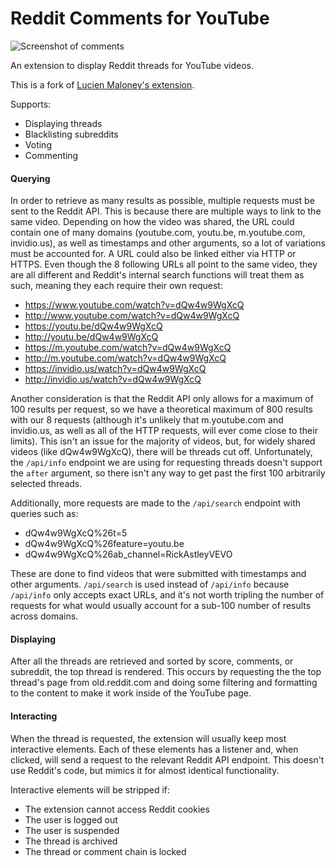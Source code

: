 # Reddit Comments for YouTube

![Screenshot of comments](https://files.catbox.moe/m6oxwy.png)

An extension to display Reddit threads for YouTube videos.

This is a fork of [Lucien Maloney's extension](https://github.com/lucienmaloney/reddit_comments_for_youtube_extension).

Supports:

- Displaying threads
- Blacklisting subreddits
- Voting
- Commenting

#### Querying

In order to retrieve as many results as possible, multiple requests must be sent to the Reddit API. This is because there are multiple ways to link to the same video. Depending on how the video was shared, the URL could contain one of many domains (youtube.com, youtu.be, m.youtube.com, invidio.us), as well as timestamps and other arguments, so a lot of variations must be accounted for. A URL could also be linked either via HTTP or HTTPS. Even though the 8 following URLs all point to the same video, they are all different and Reddit's internal search functions will treat them as such, meaning they each require their own request:

- https://www.youtube.com/watch?v=dQw4w9WgXcQ
- http://www.youtube.com/watch?v=dQw4w9WgXcQ
- https://youtu.be/dQw4w9WgXcQ
- http://youtu.be/dQw4w9WgXcQ
- https://m.youtube.com/watch?v=dQw4w9WgXcQ
- http://m.youtube.com/watch?v=dQw4w9WgXcQ
- https://invidio.us/watch?v=dQw4w9WgXcQ
- http://invidio.us/watch?v=dQw4w9WgXcQ

Another consideration is that the Reddit API only allows for a maximum of 100 results per request, so we have a theoretical maximum of 800 results with our 8 requests (although it's unlikely that m.youtube.com and invidio.us, as well as all of the HTTP requests, will ever come close to their limits). This isn't an issue for the majority of videos, but, for widely shared videos (like dQw4w9WgXcQ), there will be threads cut off. Unfortunately, the `/api/info` endpoint we are using for requesting threads doesn't support the `after` argument, so there isn't any way to get past the first 100 arbitrarily selected threads.

Additionally, more requests are made to the `/api/search` endpoint with queries such as:

- dQw4w9WgXcQ%26t=5
- dQw4w9WgXcQ%26feature=youtu.be
- dQw4w9WgXcQ%26ab_channel=RickAstleyVEVO

These are done to find videos that were submitted with timestamps and other arguments. `/api/search` is used instead of `/api/info` because `/api/info` only accepts exact URLs, and it's not worth tripling the number of requests for what would usually account for a sub-100 number of results across domains.

#### Displaying

After all the threads are retrieved and sorted by score, comments, or subreddit, the top thread is rendered. This occurs by requesting the the top thread's page from old.reddit.com and doing some filtering and formatting to the content to make it work inside of the YouTube page.

#### Interacting

When the thread is requested, the extension will usually keep most interactive elements. Each of these elements has a listener and, when clicked, will send a request to the relevant Reddit API endpoint. This doesn't use Reddit's code, but mimics it for almost identical functionality.

Interactive elements will be stripped if:

- The extension cannot access Reddit cookies
- The user is logged out
- The user is suspended
- The thread is archived
- The thread or comment chain is locked